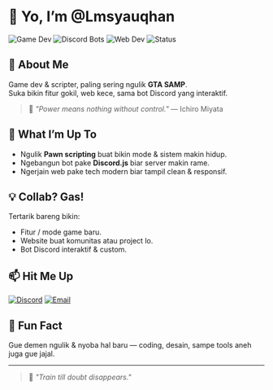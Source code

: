 # 👋 Yo, I’m @Lmsyauqhan

![Game Dev](https://img.shields.io/badge/Game%20Dev-GTA%20SAMP-blue?style=flat-square&logo=rockstar-games)
![Discord Bots](https://img.shields.io/badge/Discord%20Bots-Active-green?style=flat-square&logo=discord)
![Web Dev](https://img.shields.io/badge/Web%20Dev-Modern%20Tech-yellow?style=flat-square&logo=html5)
![Status](https://img.shields.io/badge/Always-Learning-red?style=flat-square&logo=github)

## 🌟 About Me
Game dev & scripter, paling sering ngulik **GTA SAMP**.  
Suka bikin fitur gokil, web kece, sama bot Discord yang interaktif.

> 🥊 *"Power means nothing without control."* — Ichiro Miyata

## 🚀 What I’m Up To
- Ngulik **Pawn scripting** buat bikin mode & sistem makin hidup.
- Ngebangun bot pake **Discord.js** biar server makin rame.
- Ngerjain web pake tech modern biar tampil clean & responsif.

## 💡 Collab? Gas!
Tertarik bareng bikin:
- Fitur / mode game baru.
- Website buat komunitas atau project lo.
- Bot Discord interaktif & custom.

## 📫 Hit Me Up
[![Discord](https://img.shields.io/badge/Discord-jabran22_-5865F2?style=flat-square&logo=discord)](https://discord.com/)
[![Email](https://img.shields.io/badge/Email-narbajj@gmail.com-red?style=flat-square&logo=gmail)](mailto:narbajj@gmail.com)

## 🎉 Fun Fact
Gue demen ngulik & nyoba hal baru — coding, desain, sampe tools aneh juga gue jajal.

---

> 🥊 *"Train till doubt disappears."*
